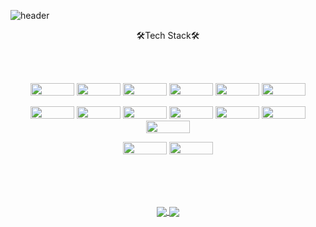 
![header](https://capsule-render.vercel.app/api?type=waving&height=200&color=0:CEFBC9,50:B7F0B1,100:86E57F&text=Woojoon%20Song%20GitHub&fontSize=35&animation=fadeIn&fontAlign=75&stroke=353535&strokeWidth=2&fontColor=EAEAEA&)

<p align=center >🛠Tech Stack🛠</p><br><br>
<p align=center>
  <img src="https://img.shields.io/badge/HTML5-E34F26?style=flat-square&logo=HTML5&logoColor=white"/ { width="70" height="20"}>
  <img src="https://img.shields.io/badge/CSS3-1572B6?style=flat-square&logo=CSS3&logoColor=white"/ { width="70" height="20"}>
  <img src="https://img.shields.io/badge/JavaScript-F7DF1E?style=flat-square&logo=JavaScript&logoColor=white"/ { width="70" height="20"}>
  <img src="https://img.shields.io/badge/React-5A29E4?style=flat-square&logo=React&logoColor=white"/ { width="70" height="20"}>
  <img src="https://img.shields.io/badge/jQuery-339933?style=flat-square&logo=jQuery&logoColor=white"/ { width="70" height="20"}>
  <img src="https://img.shields.io/badge/Sass-E34F26?style=flat-square&logo=Sass&logoColor=white"/ { width="70" height="20"}>
</p>
<p align=center>
  <img src="https://img.shields.io/badge/Node.js-339933?style=flat-square&logo=Node.js&logoColor=white"/ { width="70" height="20"}>
  <img src="https://img.shields.io/badge/npm-CB3837?style=flat-square&logo=npm&logoColor=white"/{ width="70" height="20"}>
  <img src="https://img.shields.io/badge/Axios-5A29E4?style=flat-square&logo=Axios&logoColor=white"/{ width="70" height="20"}>
  <img src="https://img.shields.io/badge/express-000000?style=flat-square&logo=express&logoColor=white"/{ width="70" height="20"}>
  <img src="https://img.shields.io/badge/Bootstrap-7952B3?style=flat-square&logo=Bootstrap&logoColor=white"/{ width="70" height="20"}>
  <img src="https://img.shields.io/badge/Socket.io-1572B6?style=flat-square&logo=Socket.io&logoColor=white"/{ width="70" height="20"}>
  <img src="https://img.shields.io/badge/MySQL-4479A1?style=flat-square&logo=MySQL&logoColor=white"/{ width="70" height="20"}>
</p>
<p align=center>
<img src="https://img.shields.io/badge/Git-F05032?style=flat-square&logo=Git&logoColor=white"/{ width="70" height="20"}></a>
<img src="https://img.shields.io/badge/Figma-F24E1E?style=flat-square&logo=Figma&logoColor=white"/{ width="70" height="20"}></a>
</p>
<br><br>

<br>

<p align=center>
    <a align="center" href="https://github.com/SONGJINSE2/github-readme-stats">
        <img align="center" src="https://github-readme-stats.vercel.app/api?username=SONGJINSE2&&card_width=390" />
    </a>
    <a align="center" href="https://github.com/SONGJINSE2/convoychat">
       <img align="center" src="https://github-readme-stats.vercel.app/api/top-langs/?username=SONGJINSE2&layout=compact" />
    </a>
</p>






